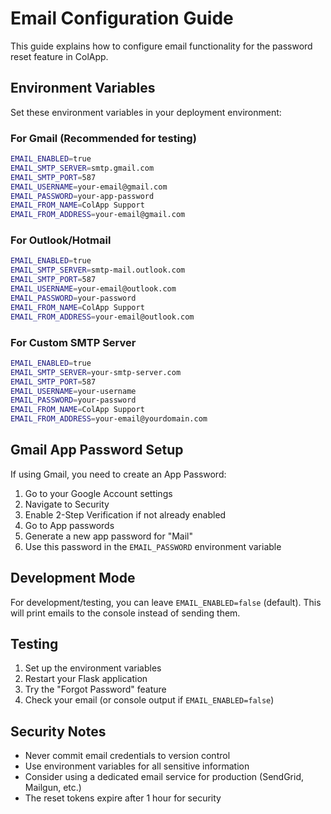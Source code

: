 # Email Configuration Guide

This guide explains how to configure email functionality for the password reset feature in ColApp.

## Environment Variables

Set these environment variables in your deployment environment:

### For Gmail (Recommended for testing)
```bash
EMAIL_ENABLED=true
EMAIL_SMTP_SERVER=smtp.gmail.com
EMAIL_SMTP_PORT=587
EMAIL_USERNAME=your-email@gmail.com
EMAIL_PASSWORD=your-app-password
EMAIL_FROM_NAME=ColApp Support
EMAIL_FROM_ADDRESS=your-email@gmail.com
```

### For Outlook/Hotmail
```bash
EMAIL_ENABLED=true
EMAIL_SMTP_SERVER=smtp-mail.outlook.com
EMAIL_SMTP_PORT=587
EMAIL_USERNAME=your-email@outlook.com
EMAIL_PASSWORD=your-password
EMAIL_FROM_NAME=ColApp Support
EMAIL_FROM_ADDRESS=your-email@outlook.com
```

### For Custom SMTP Server
```bash
EMAIL_ENABLED=true
EMAIL_SMTP_SERVER=your-smtp-server.com
EMAIL_SMTP_PORT=587
EMAIL_USERNAME=your-username
EMAIL_PASSWORD=your-password
EMAIL_FROM_NAME=ColApp Support
EMAIL_FROM_ADDRESS=your-email@yourdomain.com
```

## Gmail App Password Setup

If using Gmail, you need to create an App Password:

1. Go to your Google Account settings
2. Navigate to Security
3. Enable 2-Step Verification if not already enabled
4. Go to App passwords
5. Generate a new app password for "Mail"
6. Use this password in the `EMAIL_PASSWORD` environment variable

## Development Mode

For development/testing, you can leave `EMAIL_ENABLED=false` (default). This will print emails to the console instead of sending them.

## Testing

1. Set up the environment variables
2. Restart your Flask application
3. Try the "Forgot Password" feature
4. Check your email (or console output if `EMAIL_ENABLED=false`)

## Security Notes

- Never commit email credentials to version control
- Use environment variables for all sensitive information
- Consider using a dedicated email service for production (SendGrid, Mailgun, etc.)
- The reset tokens expire after 1 hour for security 